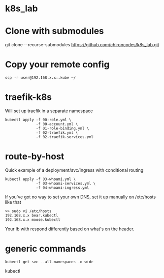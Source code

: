 # k8s_lab


# Clone with submodules
git clone --recurse-submodules https://github.com/chironcodes/k8s_lab.git


# Copy your remote config 
```shell
scp -r user@192.168.x.x:.kube ~/
```
# traefik-k8s
Will set up traefik in a separate namespace

```shell
kubectl apply -f 00-role.yml \
              -f 00-account.yml \
              -f 01-role-binding.yml \
              -f 02-traefik.yml \
              -f 02-traefik-services.yml
```

# route-by-host
Quick example of a deployment/svc/ingress with conditional routing

```shell
kubectl apply -f 03-whoami.yml \
              -f 03-whoami-services.yml \
              -f 04-whoami-ingress.yml
```
If you've got no way to set your own DNS, set it up manually on /etc/hosts like that
```shell
>> sudo vi /etc/hosts
192.168.x.x bear.kubectl
192.168.x.x moose.kubectl 
```

Your lb with respond differently based on what's on the header.



# generic commands
```shell
kubectl get svc --all-namespaces -o wide
```

kubectl 